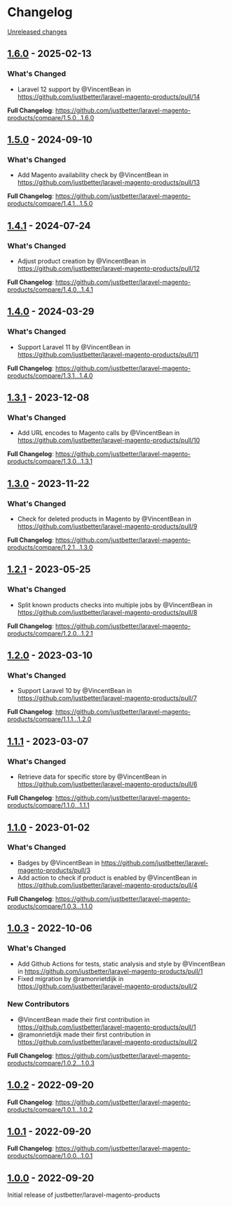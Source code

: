 # Changelog 

[Unreleased changes](https://github.com/justbetter/laravel-magento-products/compare/1.6.0...main)
## [1.6.0](https://github.com/justbetter/laravel-magento-products/releases/tag/1.6.0) - 2025-02-13

### What's Changed
* Laravel 12 support by @VincentBean in https://github.com/justbetter/laravel-magento-products/pull/14


**Full Changelog**: https://github.com/justbetter/laravel-magento-products/compare/1.5.0...1.6.0

## [1.5.0](https://github.com/justbetter/laravel-magento-products/releases/tag/1.5.0) - 2024-09-10

### What's Changed
* Add Magento availability check by @VincentBean in https://github.com/justbetter/laravel-magento-products/pull/13


**Full Changelog**: https://github.com/justbetter/laravel-magento-products/compare/1.4.1...1.5.0

## [1.4.1](https://github.com/justbetter/laravel-magento-products/releases/tag/1.4.1) - 2024-07-24

### What's Changed
* Adjust product creation by @VincentBean in https://github.com/justbetter/laravel-magento-products/pull/12


**Full Changelog**: https://github.com/justbetter/laravel-magento-products/compare/1.4.0...1.4.1

## [1.4.0](https://github.com/justbetter/laravel-magento-products/releases/tag/1.4.0) - 2024-03-29

### What's Changed
* Support Laravel 11 by @VincentBean in https://github.com/justbetter/laravel-magento-products/pull/11


**Full Changelog**: https://github.com/justbetter/laravel-magento-products/compare/1.3.1...1.4.0

## [1.3.1](https://github.com/justbetter/laravel-magento-products/releases/tag/1.3.1) - 2023-12-08

### What's Changed
* Add URL encodes to Magento calls by @VincentBean in https://github.com/justbetter/laravel-magento-products/pull/10


**Full Changelog**: https://github.com/justbetter/laravel-magento-products/compare/1.3.0...1.3.1

## [1.3.0](https://github.com/justbetter/laravel-magento-products/releases/tag/1.3.0) - 2023-11-22

### What's Changed
* Check for deleted products in Magento by @VincentBean in https://github.com/justbetter/laravel-magento-products/pull/9


**Full Changelog**: https://github.com/justbetter/laravel-magento-products/compare/1.2.1...1.3.0

## [1.2.1](https://github.com/justbetter/laravel-magento-products/releases/tag/1.2.1) - 2023-05-25

### What's Changed
* Split known products checks into multiple jobs by @VincentBean in https://github.com/justbetter/laravel-magento-products/pull/8


**Full Changelog**: https://github.com/justbetter/laravel-magento-products/compare/1.2.0...1.2.1

## [1.2.0](https://github.com/justbetter/laravel-magento-products/releases/tag/1.2.0) - 2023-03-10

### What's Changed
* Support Laravel 10 by @VincentBean in https://github.com/justbetter/laravel-magento-products/pull/7


**Full Changelog**: https://github.com/justbetter/laravel-magento-products/compare/1.1.1...1.2.0

## [1.1.1](https://github.com/justbetter/laravel-magento-products/releases/tag/1.1.1) - 2023-03-07

### What's Changed
* Retrieve data for specific store by @VincentBean in https://github.com/justbetter/laravel-magento-products/pull/6


**Full Changelog**: https://github.com/justbetter/laravel-magento-products/compare/1.1.0...1.1.1

## [1.1.0](https://github.com/justbetter/laravel-magento-products/releases/tag/1.1.0) - 2023-01-02

### What's Changed
* Badges by @VincentBean in https://github.com/justbetter/laravel-magento-products/pull/3
* Add action to check if product is enabled by @VincentBean in https://github.com/justbetter/laravel-magento-products/pull/4


**Full Changelog**: https://github.com/justbetter/laravel-magento-products/compare/1.0.3...1.1.0

## [1.0.3](https://github.com/justbetter/laravel-magento-products/releases/tag/1.0.3) - 2022-10-06

### What's Changed
* Add Github Actions for tests, static analysis and style  by @VincentBean in https://github.com/justbetter/laravel-magento-products/pull/1
* Fixed migration by @ramonrietdijk in https://github.com/justbetter/laravel-magento-products/pull/2

### New Contributors
* @VincentBean made their first contribution in https://github.com/justbetter/laravel-magento-products/pull/1
* @ramonrietdijk made their first contribution in https://github.com/justbetter/laravel-magento-products/pull/2

**Full Changelog**: https://github.com/justbetter/laravel-magento-products/compare/1.0.2...1.0.3

## [1.0.2](https://github.com/justbetter/laravel-magento-products/releases/tag/1.0.2) - 2022-09-20

**Full Changelog**: https://github.com/justbetter/laravel-magento-products/compare/1.0.1...1.0.2

## [1.0.1](https://github.com/justbetter/laravel-magento-products/releases/tag/1.0.1) - 2022-09-20

**Full Changelog**: https://github.com/justbetter/laravel-magento-products/compare/1.0.0...1.0.1

## [1.0.0](https://github.com/justbetter/laravel-magento-products/releases/tag/1.0.0) - 2022-09-20

Initial release of justbetter/laravel-magento-products

